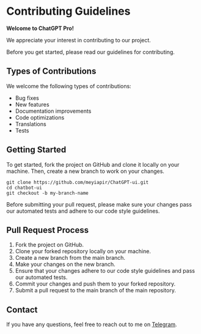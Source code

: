 # Contributing Guidelines
**Welcome to ChatGPT Pro!**

We appreciate your interest in contributing to our project.

Before you get started, please read our guidelines for contributing.

## Types of Contributions
We welcome the following types of contributions:

- Bug fixes
- New features
- Documentation improvements
- Code optimizations
- Translations
- Tests


## Getting Started
To get started, fork the project on GitHub and clone it locally on your machine. Then, create a new branch to work on your changes.

```
git clone https://github.com/meyiapir/ChatGPT-ui.git
cd chatbot-ui
git checkout -b my-branch-name

```

Before submitting your pull request, please make sure your changes pass our automated tests and adhere to our code style guidelines.

## Pull Request Process
1. Fork the project on GitHub.
2. Clone your forked repository locally on your machine.
3. Create a new branch from the main branch.
4. Make your changes on the new branch.
5. Ensure that your changes adhere to our code style guidelines and pass our automated tests.
6. Commit your changes and push them to your forked repository.
7. Submit a pull request to the main branch of the main repository.

## Contact
If you have any questions, feel free to reach out to me on [Telegram](https://twitter.com/mckaywrigley).
